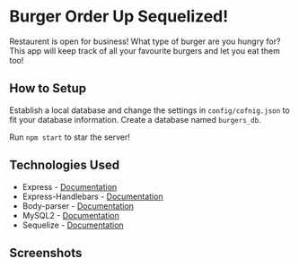 # Burger Order Up Sequelized!

Restaurent is open for business! What type of burger are you hungry for? This
app will keep track of all your favourite burgers and let you eat them too!

## How to Setup

Establish a local database and change the settings in `config/cofnig.json` to fit
your database information. Create a database named `burgers_db`.

Run `npm start` to star the server!

## Technologies Used
* Express - [Documentation](https://www.npmjs.com/package/express)
* Express-Handlebars - [Documentation](https://www.npmjs.com/package/express-handlebars)
* Body-parser - [Documentation](https://www.npmjs.com/package/body-parser)
* MySQL2 - [Documentation](https://www.npmjs.com/package/mysql2)
* Sequelize - [Documentation](https://www.npmjs.com/package/sequelize)

## Screenshots